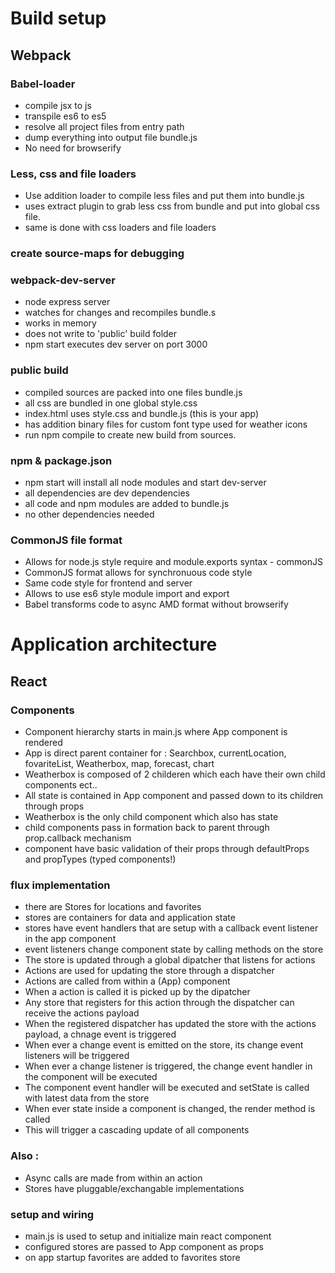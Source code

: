# Build setup

## Webpack

### Babel-loader
 * compile jsx to js
 * transpile es6 to es5
 * resolve all project files from entry path
 * dump everything into output file bundle.js
 * No need for browserify

 
### Less, css and file loaders 
 * Use addition loader to compile less files and put them into bundle.js
 * uses extract plugin to grab less css from bundle and put into global css file.
 * same is done with css loaders and file loaders
 
### create source-maps for debugging

### webpack-dev-server
* node express server
* watches for changes and recompiles bundle.s
* works in memory
* does not write to 'public' build folder
* npm start executes dev server on port 3000

### public build
* compiled sources are packed into one files bundle.js
* all css are bundled in one global style.css
* index.html uses style.css and bundle.js (this is your app)
* has addition binary files for custom font type used for weather icons
* run npm compile to create new build from sources.

### npm & package.json
* npm start will install all node modules and start dev-server
* all dependencies are dev dependencies
* all code and npm modules are added to bundle.js
* no other dependencies needed

### CommonJS file format
* Allows for node.js style require and module.exports syntax - commonJS
* CommonJS format allows for synchronuous code style
* Same code style for frontend and server
* Allows to use es6 style module import and export
* Babel transforms code to async AMD format without browserify


 
# Application architecture

## React

### Components
* Component hierarchy starts in main.js where App component is rendered
* App is direct parent container for : Searchbox, currentLocation, fovariteList, Weatherbox, map, forecast, chart
* Weatherbox is composed of 2 childeren which each have their own child components ect..
* All state is contained in App component and passed down to its children through props
* Weatherbox is the only child component which also has state
* child components pass in formation back to parent through prop.callback mechanism
* component have basic validation of their props through defaultProps and propTypes (typed components!)

### flux implementation
* there are Stores for locations and favorites
* stores are containers for data and application state
* stores have event handlers that are setup with a callback event listener in the app component
* event listeners change component state by calling methods on the store
* The store is updated through a global dipatcher that listens for actions
* Actions are used for updating the store through a dispatcher
* Actions are called from within a (App) component
* When a action is called it is picked up by the dipatcher
* Any store that registers for this action through the dispatcher can receive the actions payload
* When the registered dispatcher has updated the store with the actions payload, a chnage event is triggered
* When ever a change event is emitted on the store, its change event listeners will be triggered
* When ever a change listener is triggered, the change event handler in the component will be executed
* The component event handler will be executed and setState is called with latest data from the store
* When ever state inside a component is changed, the render method is called
* This will trigger a cascading update of all components

### Also :
* Async calls are made from within an action
* Stores have pluggable/exchangable implementations

### setup and wiring
* main.js is used to setup and initialize main react component
* configured stores are passed to App component as props
* on app startup favorites are added to favorites store
 
 


